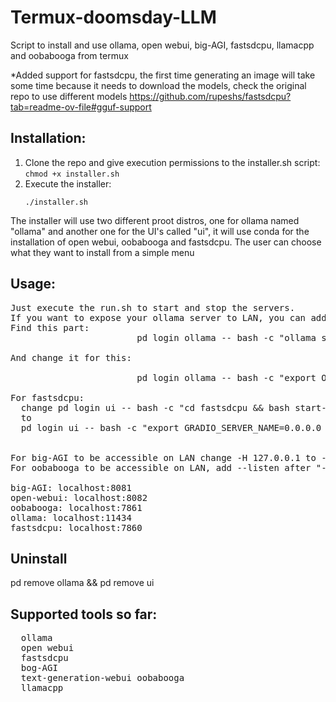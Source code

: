 # Termux-doomsday-LLM
Script to install and use ollama, open webui, big-AGI, fastsdcpu, llamacpp and oobabooga from termux

*Added support for fastsdcpu, the first time generating an image will take some time because it needs to download the models, check the original repo to use different models https://github.com/rupeshs/fastsdcpu?tab=readme-ov-file#gguf-support

## Installation:
  1.  Clone the repo and give execution permissions to the installer.sh script:
     ```
     chmod +x installer.sh
     ```
  2. Execute the installer:
     ```
     ./installer.sh
     ```

  The installer will use two different proot distros, one for ollama named "ollama" and another one for the UI's called "ui", it will use conda for the installation of open webui, oobabooga and fastsdcpu.
  The user can choose what they want to install from a simple menu

## Usage:
<pre>
Just execute the run.sh to start and stop the servers.
If you want to expose your ollama server to LAN, you can add export OLLAMA_HOST=0.0.0.0 in the run.sh script.
Find this part:
                        pd login ollama -- bash -c "ollama serve" &

And change it for this:

                        pd login ollama -- bash -c "export OLLAMA_HOST=0.0.0.0 && ollama serve" &

For fastsdcpu:
  change pd login ui -- bash -c "cd fastsdcpu && bash start-webui.sh" &
  to
  pd login ui -- bash -c "export GRADIO_SERVER_NAME=0.0.0.0 && cd fastsdcpu && bash start-webui.sh" &
                       

For big-AGI to be accessible on LAN change -H 127.0.0.1 to -H 0.0.0.0
For oobabooga to be accessible on LAN, add --listen after "--listen-port 7861"
  
big-AGI: localhost:8081
open-webui: localhost:8082
oobabooga: localhost:7861
ollama: localhost:11434
fastsdcpu: localhost:7860
</pre>
## Uninstall
pd remove ollama && pd remove ui

## Supported tools so far:
<pre>
  ollama
  open webui
  fastsdcpu
  bog-AGI
  text-generation-webui oobabooga
  llamacpp
</pre>
